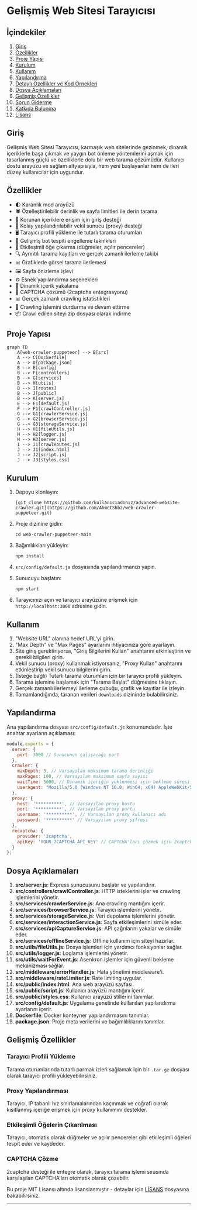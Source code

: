 # Gelişmiş Web Sitesi Tarayıcısı

## İçindekiler

1. [Giriş](#giriş)
2. [Özellikler](#özellikler)
3. [Proje Yapısı](#proje-yapısı)
4. [Kurulum](#kurulum)
5. [Kullanım](#kullanım)
6. [Yapılandırma](#yapılandırma)
7. [Detaylı Özellikler ve Kod Örnekleri](#detaylı-özellikler-ve-kod-örnekleri)
8. [Dosya Açıklamaları](#dosya-açıklamaları)
9. [Gelişmiş Özellikler](#gelişmiş-özellikler)
10. [Sorun Giderme](#sorun-giderme)
11. [Katkıda Bulunma](#katkıda-bulunma)
12. [Lisans](#lisans)

## Giriş

Gelişmiş Web Sitesi Tarayıcısı, karmaşık web sitelerinde gezinmek, dinamik içeriklerle başa çıkmak ve yaygın bot önleme yöntemlerini aşmak için tasarlanmış güçlü ve özelliklerle dolu bir web tarama çözümüdür. Kullanıcı dostu arayüzü ve sağlam altyapısıyla, hem yeni başlayanlar hem de ileri düzey kullanıcılar için uygundur.

## Özellikler

- 🌓 Karanlık mod arayüzü
- 🕷️ Özelleştirilebilir derinlik ve sayfa limitleri ile derin tarama
- 🔐 Korunan içeriklere erişim için giriş desteği
- 🔄 Kolay yapılandırılabilir vekil sunucu (proxy) desteği
- 🖥️ Tarayıcı profili yükleme ile tutarlı tarama oturumları
- 🤖 Gelişmiş bot tespiti engelleme teknikleri
- 🧩 Etkileşimli öğe çıkarma (düğmeler, açılır pencereler)
- 🔍 Ayrıntılı tarama kayıtları ve gerçek zamanlı ilerleme takibi
- 📊 Grafiklerle görsel tarama ilerlemesi
- 🖼️ Sayfa önizleme işlevi
- ⚙️ Esnek yapılandırma seçenekleri
- 🔄 Dinamik içerik yakalama
- 🤖 CAPTCHA çözümü (2captcha entegrasyonu)
- 📊 Gerçek zamanlı crawling istatistikleri
- 🛑 Crawling işlemini durdurma ve devam ettirme
- 📦 Crawl edilen siteyi zip dosyası olarak indirme

## Proje Yapısı

```mermaid
graph TD
    A[web-crawler-puppeteer] --> B[src]
    A --> C[Dockerfile]
    A --> D[package.json]
    B --> E[config]
    B --> F[controllers]
    B --> G[services]
    B --> H[utils]
    B --> I[routes]
    B --> J[public]
    B --> K[server.js]
    E --> E1[default.js]
    F --> F1[crawlController.js]
    G --> G1[crawlerService.js]
    G --> G2[browserService.js]
    G --> G3[storageService.js]
    H --> H1[fileUtils.js]
    H --> H2[logger.js]
    H --> H3[server.js]
    I --> I1[crawlRoutes.js]
    J --> J1[index.html]
    J --> J2[script.js]
    J --> J3[styles.css]

```

## Kurulum

1. Depoyu klonlayın:
   ```
   [git clone https://github.com/kullanıcıadınız/advanced-website-crawler.git](https://github.com/AhmetShbz/web-crawler-puppeteer.git)
   ```

2. Proje dizinine gidin:
   ```
   cd web-crawler-puppeteer-main
   ```

3. Bağımlılıkları yükleyin:
   ```
   npm install
   ```

4. `src/config/default.js` dosyasında yapılandırmanızı yapın.

5. Sunucuyu başlatın:
   ```
   npm start
   ```

6. Tarayıcınızı açın ve tarayıcı arayüzüne erişmek için `http://localhost:3000` adresine gidin.

## Kullanım

1. "Website URL" alanına hedef URL'yi girin.
2. "Max Depth" ve "Max Pages" ayarlarını ihtiyacınıza göre ayarlayın.
3. Site giriş gerektiriyorsa, "Giriş Bilgilerini Kullan" anahtarını etkinleştirin ve gerekli bilgileri girin.
4. Vekil sunucu (proxy) kullanmak istiyorsanız, "Proxy Kullan" anahtarını etkinleştirip vekil sunucu bilgilerini girin.
5. (İsteğe bağlı) Tutarlı tarama oturumları için bir tarayıcı profili yükleyin.
6. Tarama işlemine başlamak için "Tarama Başlat" düğmesine tıklayın.
7. Gerçek zamanlı ilerlemeyi ilerleme çubuğu, grafik ve kayıtlar ile izleyin.
8. Tamamlandığında, taranan verileri `downloads` dizininde bulabilirsiniz.

## Yapılandırma

Ana yapılandırma dosyası `src/config/default.js` konumundadır. İşte anahtar ayarların açıklaması:

```javascript
module.exports = {
  server: {
    port: 3000 // Sunucunun çalışacağı port
  },
  crawler: {
    maxDepth: 3, // Varsayılan maksimum tarama derinliği
    maxPages: 100, // Varsayılan maksimum sayfa sayısı
    waitTime: 5000, // Dinamik içeriğin yüklenmesi için bekleme süresi (ms)
    userAgent: "Mozilla/5.0 (Windows NT 10.0; Win64; x64) AppleWebKit/537.36 (KHTML, like Gecko) Chrome/91.0.4472.124 Safari/537.36" // Varsayılan user agent stringi
  },
  proxy: {
    host: '**********', // Varsayılan proxy hostu
    port: '**********', // Varsayılan proxy portu
    username: '**********', // Varsayılan proxy kullanıcı adı
    password: '**********' // Varsayılan proxy şifresi
  },
  recaptcha: {
    provider: '2captcha',
    apiKey: 'YOUR_2CAPTCHA_API_KEY' // CAPTCHA'ları çözmek için 2captcha API anahtarınız
  }
};
```

## Dosya Açıklamaları

1. **src/server.js**: Express sunucusunu başlatır ve yapılandırır.
2. **src/controllers/crawlController.js**: HTTP isteklerini işler ve crawling işlemlerini yönetir.
3. **src/services/crawlerService.js**: Ana crawling mantığını içerir.
4. **src/services/browserService.js**: Tarayıcı işlemlerini yönetir.
5. **src/services/storageService.js**: Veri depolama işlemlerini yönetir.
6. **src/services/interactionService.js**: Sayfa etkileşimlerini simüle eder.
7. **src/services/apiCaptureService.js**: API çağrılarını yakalar ve simüle eder.
8. **src/services/offlineService.js**: Offline kullanım için siteyi hazırlar.
9. **src/utils/fileUtils.js**: Dosya işlemleri için yardımcı fonksiyonlar sağlar.
10. **src/utils/logger.js**: Loglama işlemlerini yönetir.
11. **src/utils/waitForEvent.js**: Asenkron işlemler için güvenli bekleme mekanizması sağlar.
12. **src/middleware/errorHandler.js**: Hata yönetimi middleware'i.
13. **src/middleware/rateLimiter.js**: Rate limiting uygular.
14. **src/public/index.html**: Ana web arayüzü sayfası.
15. **src/public/script.js**: Kullanıcı arayüzü mantığını içerir.
16. **src/public/styles.css**: Kullanıcı arayüzü stillerini tanımlar.
17. **src/config/default.js**: Uygulama genelinde kullanılan yapılandırma ayarlarını içerir.
18. **Dockerfile**: Docker konteyner yapılandırmasını tanımlar.
19. **package.json**: Proje meta verilerini ve bağımlılıklarını tanımlar.

## Gelişmiş Özellikler

### Tarayıcı Profili Yükleme

Tarama oturumlarında tutarlı parmak izleri sağlamak için bir `.tar.gz` dosyası olarak tarayıcı profili yükleyebilirsiniz.

### Proxy Yapılandırması

Tarayıcı, IP tabanlı hız sınırlamalarından kaçınmak ve coğrafi olarak kısıtlanmış içeriğe erişmek için proxy kullanımını destekler.

### Etkileşimli Öğelerin Çıkarılması

Tarayıcı, otomatik olarak düğmeler ve açılır pencereler gibi etkileşimli öğeleri tespit eder ve kaydeder.

### CAPTCHA Çözme

2captcha desteği ile entegre olarak, tarayıcı tarama işlemi sırasında karşılaşılan CAPTCHA'ları otomatik olarak çözebilir.


Bu proje MIT Lisansı altında lisanslanmıştır - detaylar için [LİSANS](LICENSE) dosyasına bakabilirsiniz.

---
